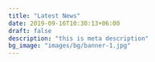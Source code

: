 ```yaml
---
title: "Latest News"
date: 2019-09-16T10:30:13+06:00
draft: false
description: "this is meta description"
bg_image: "images/bg/banner-1.jpg"
---
```


